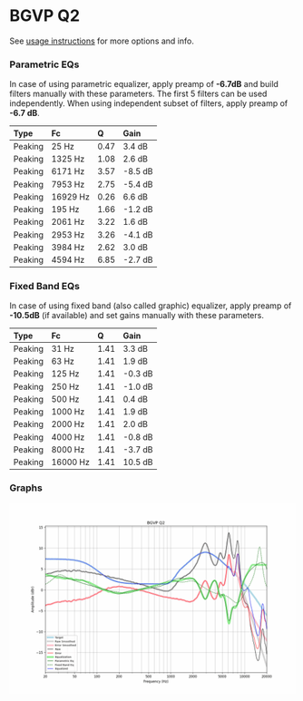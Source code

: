 # BGVP Q2
See [usage instructions](https://github.com/jaakkopasanen/AutoEq#usage) for more options and info.

### Parametric EQs
In case of using parametric equalizer, apply preamp of **-6.7dB** and build filters manually
with these parameters. The first 5 filters can be used independently.
When using independent subset of filters, apply preamp of **-6.7 dB**.

| Type    | Fc       |    Q | Gain    |
|:--------|:---------|:-----|:--------|
| Peaking | 25 Hz    | 0.47 | 3.4 dB  |
| Peaking | 1325 Hz  | 1.08 | 2.6 dB  |
| Peaking | 6171 Hz  | 3.57 | -8.5 dB |
| Peaking | 7953 Hz  | 2.75 | -5.4 dB |
| Peaking | 16929 Hz | 0.26 | 6.6 dB  |
| Peaking | 195 Hz   | 1.66 | -1.2 dB |
| Peaking | 2061 Hz  | 3.22 | 1.6 dB  |
| Peaking | 2953 Hz  | 3.26 | -4.1 dB |
| Peaking | 3984 Hz  | 2.62 | 3.0 dB  |
| Peaking | 4594 Hz  | 6.85 | -2.7 dB |

### Fixed Band EQs
In case of using fixed band (also called graphic) equalizer, apply preamp of **-10.5dB**
(if available) and set gains manually with these parameters.

| Type    | Fc       |    Q | Gain    |
|:--------|:---------|:-----|:--------|
| Peaking | 31 Hz    | 1.41 | 3.3 dB  |
| Peaking | 63 Hz    | 1.41 | 1.9 dB  |
| Peaking | 125 Hz   | 1.41 | -0.3 dB |
| Peaking | 250 Hz   | 1.41 | -1.0 dB |
| Peaking | 500 Hz   | 1.41 | 0.4 dB  |
| Peaking | 1000 Hz  | 1.41 | 1.9 dB  |
| Peaking | 2000 Hz  | 1.41 | 2.0 dB  |
| Peaking | 4000 Hz  | 1.41 | -0.8 dB |
| Peaking | 8000 Hz  | 1.41 | -3.7 dB |
| Peaking | 16000 Hz | 1.41 | 10.5 dB |

### Graphs
![](./BGVP%20Q2.png)